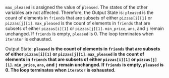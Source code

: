 `max_pleased` is assigned the value of `pleased`. The states of the other variables are not affected. Therefore, the Output State is: `pleased` is the count of elements in `friends` that are subsets of either `pizzas[i][1]` or `pizzas[j][1]`. `max_pleased` is the count of elements in `friends` that are subsets of either `pizzas[i][1]` or `pizzas[j][1]`. `min_price`, `ans`, and `j` remain unchanged. If `friends` is empty, `pleased` is 0. The loop terminates when `iterator` is exhausted.

Output State: **`pleased` is the count of elements in `friends` that are subsets of either `pizzas[i][1]` or `pizzas[j][1]`. `max_pleased` is the count of elements in `friends` that are subsets of either `pizzas[i][1]` or `pizzas[j][1]`. `min_price`, `ans`, and `j` remain unchanged. If `friends` is empty, `pleased` is 0. The loop terminates when `iterator` is exhausted.**